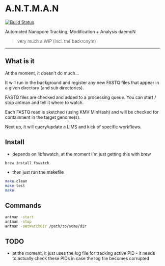 # A.N.T.M.A.N

[![Build Status](https://travis-ci.org/will-rowe/antman.svg?branch=master)](https://travis-ci.org/will-rowe/antman)

Automated Nanopore Tracking, Modification + Analysis daemoN

> very much a WIP (incl. the backronym)

***

## What is it

At the moment, it doesn't do much...

It will run in the background and register any new FASTQ files that appear in a given directory (and sub directories).

FASTQ files are checked and added to a processing queue. You can start / stop antman and tell it where to watch.

Each FASTQ read is sketched (using KMV MinHash) and will be checked for containment in the target genome(s).

Next up, it will query/update a LIMS and kick of specific workflows.

## Install

* depends on libfswatch, at the moment I'm just getting this with brew

```bash
brew install fswatch
```

* then just run the makefile

```bash
make clean
make test
make
```

## Commands

```bash
antman -start
antman -stop
antman -setWatchDir /path/to/some/dir
```

## TODO

* at the moment, it just uses the log file for tracking active PID - it needs to actually check these PIDs in case the log file becomes corrupted